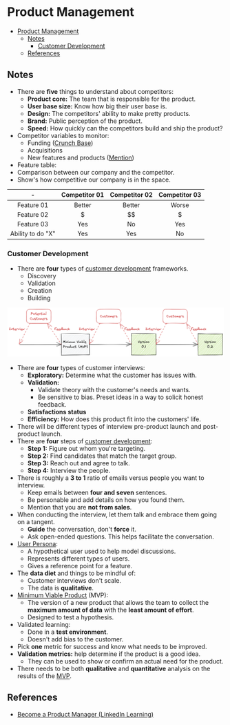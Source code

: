 # Product Management

- [Product Management](#product-management)
  - [Notes](#notes)
    - [Customer Development](#customer-development)
  - [References](#references)

## Notes

- There are **five** things to understand about competitors:
  - **Product core:** The team that is responsible for the product.
  - **User base size:** Know how big their user base is.
  - **Design:** The competitors' ability to make pretty products.
  - **Brand:** Public perception of the product.
  - **Speed:** How quickly can the competitors build and ship the product?
- Competitor variables to monitor:
  - Funding ([Crunch Base](https://www.crunchbase.com))
  - Acquisitions
  - New features and products ([Mention](https://www.mention.com))
- Feature table:
- Comparison between our company and the competitor.
- Show's how competitive our company is in the space.

\- |Competitor 01|Competitor 02|Competitor 03
:---:|:---:|:---:|:---:|
Feature 01|Better|Better|Worse|
Feature 02|$|$$|$|
Feature 03|Yes|No|Yes|
Ability to do "X"|Yes|Yes|No|

### Customer Development

- There are **four** types of [customer development](../docs/customer_development.md) frameworks.
  - Discovery
  - Validation
  - Creation
  - Building

![mvp-flow](/images/mvp-flow_2022-10-18.png)

- There are **four** types of customer interviews:
  - **Exploratory:** Determine what the customer has issues with.
  - **Validation:**
    - Validate theory with the customer's needs and wants.
    - Be sensitive to bias. Preset ideas in a way to solicit honest feedback.
  - **Satisfactions status**
  - **Efficiency:** How does this product fit into the customers' life.
- There will be different types of interview pre-product launch and post-product launch.
- There are **four** steps of [customer development](../docs/customer_development.md):
  - **Step 1:** Figure out whom you're targeting.
  - **Step 2:** Find candidates that match the target group.
  - **Step 3:** Reach out and agree to talk.
  - **Step 4:** Interview the people.
- There is roughly a **3 to 1** ratio of emails versus people you want to interview.
  - Keep emails between **four and seven** sentences.
  - Be personable and add details on how you found them.
  - Mention that you are **not from sales**.
- When conducting the interview, let them talk and embrace them going on a tangent.
  - **Guide** the conversation, don't **force** it.
  - Ask open-ended questions. This helps facilitate the conversation.
- [User Persona](../docs/user_persona.md):
  - A hypothetical user used to help model discussions.
  - Represents different types of users.
  - Gives a reference point for a feature.
- The **data diet** and things to be mindful of:
  - Customer interviews don't scale.
  - The data is **qualitative**.
- [Minimum Viable Product](../docs/minimum_viable_product.md) (MVP):
  - The version of a new product that allows the team to collect the **maximum amount of data** with the **least amount of effort**.
  - Designed to test a hypothesis.
- Validated learning:
  - Done in a **test environment**.
  - Doesn't add bias to the customer.
- Pick **one** metric for success and know what needs to be improved.
- **Validation metrics:** help determine if the product is a good idea.
  - They can be used to show or confirm an actual need for the product.
- There needs to be both **qualitative** and **quantitative** analysis on the results of the [MVP](../docs/minimum_viable_product.md).

## References

- [Become a Product Manager (LinkedIn Learning)](https://www.linkedin.com/learning/paths/become-a-product-manager-2?u=2056732)
